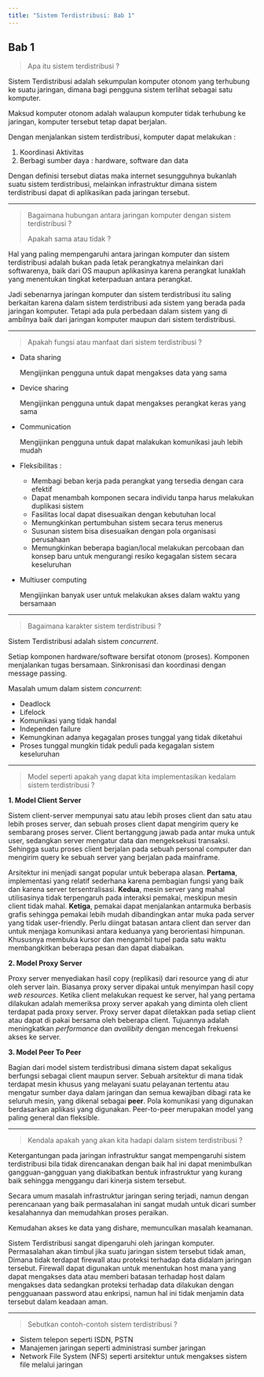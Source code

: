 ```yaml
---
title: "Sistem Terdistribusi: Bab 1"
---
```


<h2 class="text-center">Bab 1</h2>

> Apa itu sistem terdistribusi ?

Sistem Terdistribusi adalah sekumpulan komputer otonom yang terhubung ke suatu jaringan, dimana bagi pengguna sistem terlihat sebagai satu komputer.

Maksud komputer otonom adalah walaupun komputer tidak terhubung ke jaringan, komputer tersebut tetap dapat berjalan.

Dengan menjalankan sistem terdistribusi, komputer dapat melakukan :

1. Koordinasi Aktivitas
2. Berbagi sumber daya : hardware, software dan data

Dengan definisi tersebut diatas maka internet sesungguhnya bukanlah suatu sistem terdistribusi, melainkan infrastruktur dimana sistem terdistribusi dapat di aplikasikan pada jaringan tersebut.

-----

> Bagaimana hubungan antara jaringan komputer dengan sistem terdistribusi ?
>
> Apakah sama atau tidak ?

Hal yang paling mempengaruhi antara jaringan komputer dan sistem terdistribusi adalah bukan pada letak perangkatnya melainkan dari softwarenya, baik dari OS maupun aplikasinya karena perangkat lunaklah yang menentukan tingkat keterpaduan antara perangkat.

Jadi sebenarnya jaringan komputer dan sistem terdistribusi itu saling berkaitan karena dalam sistem terdistribusi ada sistem yang berada pada jaringan komputer. Tetapi ada pula perbedaan dalam sistem yang di ambilnya baik dari jaringan komputer maupun dari sistem terdistribusi.

-----

> Apakah fungsi atau manfaat dari sistem terdistribusi ?

- Data sharing
  
  Mengijinkan pengguna untuk dapat mengakses data yang sama

- Device sharing

  Mengijinkan pengguna untuk dapat mengakses perangkat keras yang sama

- Communication

  Mengijinkan pengguna untuk dapat malakukan komunikasi jauh lebih mudah

- Fleksibilitas :

  - Membagi beban kerja pada perangkat yang tersedia dengan cara efektif
  - Dapat menambah komponen secara individu tanpa harus melakukan duplikasi sistem
  - Fasilitas local dapat disesuaikan dengan kebutuhan local
  - Memungkinkan pertumbuhan sistem secara terus menerus
  - Susunan sistem bisa disesuaikan dengan pola organisasi perusahaan
  - Memungkinkan beberapa bagian/local melakukan percobaan dan konsep baru untuk mengurangi resiko kegagalan sistem secara keseluruhan

- Multiuser computing

  Mengijinkan banyak user untuk melakukan akses dalam waktu yang bersamaan

-----

> Bagaimana karakter sistem terdistribusi ?

Sistem Terdistribusi adalah sistem *concurrent*.

Setiap komponen hardware/software bersifat otonom (proses). Komponen menjalankan tugas bersamaan. Sinkronisasi dan koordinasi dengan message passing.

Masalah umum dalam sistem *concurrent*:

- Deadlock
- Lifelock
- Komunikasi yang tidak handal
- Independen failure
- Kemungkinan adanya kegagalan proses tunggal yang tidak diketahui
- Proses tunggal mungkin tidak peduli pada kegagalan sistem keseluruhan

-----

> Model seperti apakah yang dapat kita implementasikan kedalam sistem terdistribusi ?

**1. Model Client Server**

Sistem client-server mempunyai satu atau lebih proses client dan satu atau lebih proses server, dan sebuah proses client dapat mengirim query ke sembarang proses server. Client bertanggung jawab pada antar muka untuk user, sedangkan server mengatur data dan mengeksekusi transaksi. Sehingga suatu proses client berjalan pada sebuah personal computer dan mengirim query ke sebuah server yang berjalan pada mainframe.

Arsitektur ini menjadi sangat popular untuk beberapa alasan. **Pertama**, implementasi yang relatif sederhana karena pembagian fungsi yang baik dan karena server tersentralisasi. **Kedua**, mesin server yang mahal utilisasinya tidak terpengaruh pada interaksi pemakai, meskipun mesin client tidak mahal. **Ketiga**, pemakai dapat menjalankan antarmuka berbasis grafis sehingga pemakai lebih mudah dibandingkan antar muka pada server yang tidak user-friendly. Perlu diingat batasan antara client dan server dan untuk menjaga komunikasi antara keduanya yang berorientasi himpunan. Khususnya membuka kursor dan mengambil tupel pada satu waktu membangkitkan beberapa pesan dan dapat diabaikan.

**2. Model Proxy Server**

Proxy server menyediakan hasil copy (replikasi) dari resource yang di atur oleh server lain. Biasanya proxy server dipakai untuk menyimpan hasil copy *web resources*. Ketika client melakukan request ke server, hal yang pertama dilakukan adalah memeriksa proxy server apakah yang diminta oleh client terdapat pada proxy server. Proxy server dapat diletakkan pada setiap client atau dapat di pakai bersama oleh beberapa client. Tujuannya adalah meningkatkan *performance* dan *availibity* dengan mencegah frekuensi akses ke server.

**3. Model Peer To Peer**

Bagian dari model sistem terdistribusi dimana sistem dapat sekaligus berfungsi sebagai client maupun server. Sebuah arsitektur di mana tidak terdapat mesin khusus yang melayani suatu pelayanan tertentu atau mengatur sumber daya dalam jaringan dan semua kewajiban dibagi rata ke seluruh mesin, yang dikenal sebagai **peer**. Pola komunikasi yang digunakan berdasarkan aplikasi yang digunakan. Peer-to-peer merupakan model yang paling general dan fleksible.

-----

> Kendala apakah yang akan kita hadapi dalam sistem terdistribusi ?

Ketergantungan pada jaringan infrastruktur sangat mempengaruhi sistem terdistribusi bila tidak direncanakan dengan baik hal ini dapat menimbulkan gangguan-gangguan yang diakibatkan bentuk infrastruktur yang kurang baik sehingga menggangu dari kinerja sistem tersebut.

Secara umum masalah infrastruktur jaringan sering terjadi, namun dengan perencanaan yang baik permasalahan ini sangat mudah untuk dicari sumber kesalahannya dan memudahkan proses peraikan.

Kemudahan akses ke data yang dishare, memunculkan masalah keamanan.

Sistem Terdistribusi sangat dipengaruhi oleh jaringan komputer. Permasalahan akan timbul jika suatu jaringan sistem tersebut tidak aman, Dimana tidak terdapat firewall atau proteksi terhadap data didalam jaringan tersebut. Firewall dapat digunakan untuk menentukan host mana yang dapat mengakses data atau memberi batasan terhadap host dalam mengakses data sedangkan proteksi terhadap data dilakukan dengan pengguanaan password atau enkripsi, namun hal ini tidak menjamin data tersebut dalam keadaan aman.

-----

> Sebutkan contoh-contoh sistem terdistribusi ?

- Sistem telepon seperti ISDN, PSTN
- Manajemen jaringan seperti administrasi sumber jaringan
- Network File System (NFS) seperti arsitektur untuk mengakses sistem file melalui jaringan
